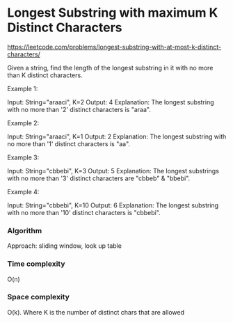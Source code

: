 # Longest Substring with maximum K Distinct Characters

https://leetcode.com/problems/longest-substring-with-at-most-k-distinct-characters/

Given a string, find the length of the longest substring in it with no more than K distinct characters.

Example 1:

Input: String="araaci", K=2
Output: 4
Explanation: The longest substring with no more than '2' distinct characters is "araa".

Example 2:

Input: String="araaci", K=1
Output: 2
Explanation: The longest substring with no more than '1' distinct characters is "aa".

Example 3:

Input: String="cbbebi", K=3
Output: 5
Explanation: The longest substrings with no more than '3' distinct characters are "cbbeb" & "bbebi".

Example 4:

Input: String="cbbebi", K=10
Output: 6
Explanation: The longest substring with no more than '10' distinct characters is "cbbebi".

### Algorithm
Approach: sliding window, look up table

### Time complexity
O(n)

### Space complexity
O(k). Where K is the number of distinct chars that are allowed